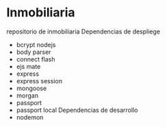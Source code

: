 # Inmobiliaria
repositorio de inmobiliaria
Dependencias de despliege
* bcrypt nodejs
* body parser
* connect flash
* ejs mate
* express
* express session
* mongoose
* morgan
* passport
* passport local
Dependencias de desarrollo
* nodemon
